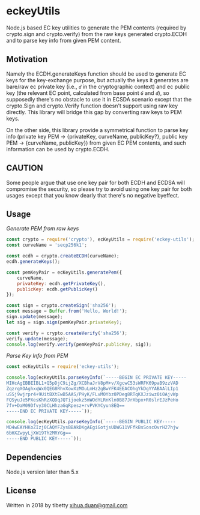 # eckeyUtils

Node.js based EC key utilities to generate the PEM contents (required by crypto.sign and crypto.verify) from the raw keys generated crypto.ECDH and to parse key info from given PEM content.

## Motivation

Namely the ECDH.generateKeys function should be used to generate EC keys for the key-exchange purpose, but actually the keys it generates are bare/raw ec private key (i.e., *`d`* in the cryptographic context) and ec public key (the relevant EC point, calculated from base point *`G`* and *`d`*), so supposedly there's no obstacle to use it in ECSDA scenario except that the crypto.Sign and crypto.Verify function doesn't support using raw key directly. This library will bridge this gap by converting raw keys to PEM keys.

On the other side, this library provide a symmetrical function to parse key info (private key PEM -> {privateKey, curveName, publicKey?}, public key PEM -> {curveName, publicKey}) from given EC PEM contents, and such information can be used by crypto.ECDH.

## CAUTION
Some people argue that use one key pair for both ECDH and ECDSA will compromise the security, so please try to avoid using one key pair for both usages except that you know dearly that there's no negative byeffect.

## Usage

*Generate PEM from raw keys*
```js
const crypto = require('crypto'), ecKeyUtils = require('eckey-utils');
const curveName = 'secp256k1';

const ecdh = crypto.createECDH(curveName);
ecdh.generateKeys();

const pemKeyPair = ecKeyUtils.generatePem({
	curveName,
	privateKey: ecdh.getPrivateKey(),
	publicKey: ecdh.getPublicKey()
});

const sign = crypto.createSign('sha256');
const message = Buffer.from('Hello, World!');
sign.update(message);
let sig = sign.sign(pemKeyPair.privateKey);

const verify = crypto.createVerify('sha256');
verify.update(message);
console.log(verify.verify(pemKeyPair.publicKey, sig));
```

*Parse Key Info from PEM*
```js
const ecKeyUtils = require('eckey-utils');

console.log(ecKeyUtils.parseKeyInfo(`-----BEGIN EC PRIVATE KEY-----
MIHcAgEBBEIBL1+Q5pDjC9ijZg/XCBhaJrV8pM+v/XgcwC53sWRFK69paB9zzVAD
ZqzrgXOAghxqWx0QEG8RhvXowXzMOuLmHz2gBwYFK4EEACOhgYkDgYYABAAlLIp1
uSSj9wjrpr4+9UitBXtEwB5AAS/PHyK/FLvM0Ybz0PDeg8RTqKXJziwz0i0AjvWp
FQSyuJe5PXesKhRzXQDqJQTijoekz5mWOdYLRnKln0B87JrXbpx+R0slrEJzPeHo
7fv+DaM09Dfvy30CLHhzaGqRpesz+rvPVKYCyun8EQ==
-----END EC PRIVATE KEY-----`));

console.log(ecKeyUtils.parseKeyInfo(`-----BEGIN PUBLIC KEY-----
MD4wEAYHKoZIzj0CAQYFZysBBAkDKgAEgiGotjsUDWG11VFfkBsSoscOvrH27hjw
6bHXZwpyLjXW19Th2MRYGg==
-----END PUBLIC KEY-----`));
```

## Dependencies
Node.js version later than 5.x

## License
Written in 2018 by tibetty <xihua.duan@gmail.com>
